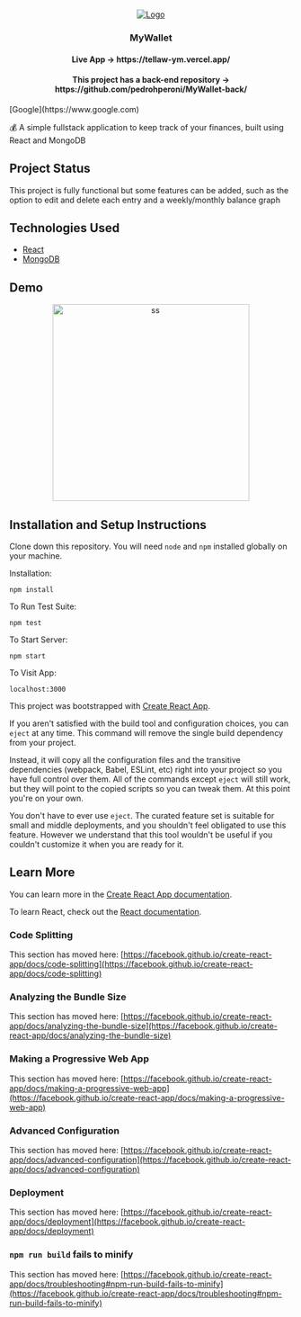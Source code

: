 <br />
<p align="center">
  <a href="https://github.com/pedrohperoni/MyWallet-front">
    <img src="https://raw.githubusercontent.com/pedrohperoni/MyWallet-front/main/github/logo.png" alt="Logo">

  </a>
  
  <h3 align="center">MyWallet</h3>
  <h4 align="center">Live App -> https://tellaw-ym.vercel.app/ </h4>
  <h4 align="center">This project has a back-end repository -> https://github.com/pedrohperoni/MyWallet-back/</h4>
  [Google](https://www.google.com)
  
 💰 A simple fullstack application to keep track of your finances, built using React and MongoDB

## Project Status
This project is fully functional but some features can be added, such as the option to edit and delete each entry and a weekly/monthly balance graph

## Technologies Used

* [React](https://reactjs.org/)
* [MongoDB](https://www.mongodb.com/)


## Demo
<p float="left" align="center">
<img src="https://raw.githubusercontent.com/pedrohperoni/MyWallet-front/main/github/mywallet.gif" alt="ss" height="350">
</p>


## Installation and Setup Instructions

Clone down this repository. You will need `node` and `npm` installed globally on your machine.  

Installation:

`npm install`  

To Run Test Suite:  

`npm test`  

To Start Server:

`npm start`  

To Visit App:

`localhost:3000` 

This project was bootstrapped with [Create React App](https://github.com/facebook/create-react-app).

If you aren't satisfied with the build tool and configuration choices, you can `eject` at any time. This command will remove the single build dependency from your project.

Instead, it will copy all the configuration files and the transitive dependencies (webpack, Babel, ESLint, etc) right into your project so you have full control over them. All of the commands except `eject` will still work, but they will point to the copied scripts so you can tweak them. At this point you're on your own.

You don't have to ever use `eject`. The curated feature set is suitable for small and middle deployments, and you shouldn't feel obligated to use this feature. However we understand that this tool wouldn't be useful if you couldn't customize it when you are ready for it.

## Learn More

You can learn more in the [Create React App documentation](https://facebook.github.io/create-react-app/docs/getting-started).

To learn React, check out the [React documentation](https://reactjs.org/).

### Code Splitting

This section has moved here: [https://facebook.github.io/create-react-app/docs/code-splitting](https://facebook.github.io/create-react-app/docs/code-splitting)

### Analyzing the Bundle Size

This section has moved here: [https://facebook.github.io/create-react-app/docs/analyzing-the-bundle-size](https://facebook.github.io/create-react-app/docs/analyzing-the-bundle-size)

### Making a Progressive Web App

This section has moved here: [https://facebook.github.io/create-react-app/docs/making-a-progressive-web-app](https://facebook.github.io/create-react-app/docs/making-a-progressive-web-app)

### Advanced Configuration

This section has moved here: [https://facebook.github.io/create-react-app/docs/advanced-configuration](https://facebook.github.io/create-react-app/docs/advanced-configuration)

### Deployment

This section has moved here: [https://facebook.github.io/create-react-app/docs/deployment](https://facebook.github.io/create-react-app/docs/deployment)

### `npm run build` fails to minify

This section has moved here: [https://facebook.github.io/create-react-app/docs/troubleshooting#npm-run-build-fails-to-minify](https://facebook.github.io/create-react-app/docs/troubleshooting#npm-run-build-fails-to-minify)
